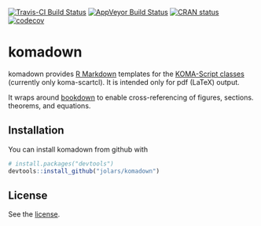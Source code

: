 
<!-- README.md is generated from README.Rmd. Please edit that file -->
[![Travis-CI Build Status](https://travis-ci.org/jolars/komadown.svg?branch=master)](https://travis-ci.org/jolars/komadown) [![AppVeyor Build Status](https://ci.appveyor.com/api/projects/status/github/jolars/komadown?branch=master&svg=true)](https://ci.appveyor.com/project/jolars/komadown) [![CRAN status](http://www.r-pkg.org/badges/version/komadown)](https://cran.r-project.org/package=komadown) [![codecov](https://codecov.io/gh/jolars/komadown/branch/master/graph/badge.svg)](https://codecov.io/gh/jolars/komadown)

komadown
========

komadown provides [R Markdown](http://rmarkdown.rstudio.com/) templates for the [KOMA-Script classes](https://komascript.de/) (currently only koma-scartcl). It is intended only for pdf (LaTeX) output.

It wraps around [bookdown](https://github.com/rstudio/bookdown) to enable cross-referencing of figures, sections. theorems, and equations.

Installation
------------

You can install komadown from github with

``` r
# install.packages("devtools")
devtools::install_github("jolars/komadown")
```

License
-------

See the [license](LICENSE).
